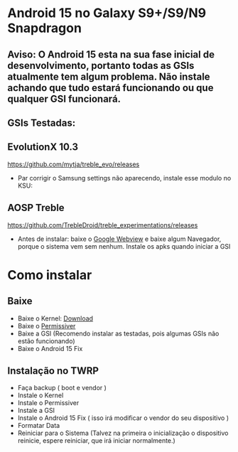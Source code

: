 # Android 15 no Galaxy S9+/S9/N9 Snapdragon
Aviso: O Android 15 esta na sua fase inicial de desenvolvimento, portanto todas as GSIs atualmente tem algum problema. Não instale achando que tudo estará funcionando ou que qualquer GSI funcionará.
-
GSIs Testadas:
- 
EvolutionX 10.3
-
https://github.com/mytja/treble_evo/releases
- Par corrigir o Samsung settings não aparecendo, instale esse modulo no KSU: 


AOSP Treble
-
https://github.com/TrebleDroid/treble_experimentations/releases
- Antes de instalar: baixe o [Google Webview](https://www.apkmirror.com/apk/google-inc/android-system-webview/android-system-webview-132-0-6834-165-release/android-system-webview-132-0-6834-165-android-apk-download/) e baixe algum Navegador, porque o sistema vem sem nenhum. Instale os apks quando iniciar a GSI

# Como instalar
Baixe
-
- Baixe o Kernel:    [Download](https://github.com/backslashxx/KernelSU/releases)
- Baixe o  [Permissiver](https://sourceforge.net/projects/sgsi137/files/Permissiver%20v5.zip/download)
- Baixe a GSI (Recomendo instalar as testadas, pois algumas GSIs não estão funcionando)
- Baixe o Android 15 Fix

Instalação no TWRP
-
- Faça backup ( boot e vendor )
- Instale o Kernel
- Instale o Permissiver
- Instale a GSI
- Instale o Android 15 Fix ( isso irá modificar o vendor do seu dispositivo )
- Formatar Data
- Reiniciar para o Sistema (Talvez na primeira o inicialização o dispositivo reinicie, espere reiniciar, que irá iniciar normalmente.)
